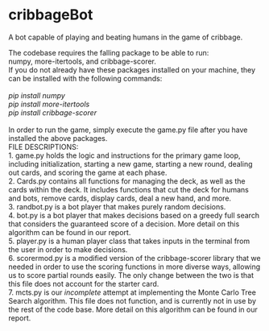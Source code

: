 # cribbageBot
A bot capable of playing and beating humans in the game of cribbage.

The codebase requires the falling package to be able to run:</br> numpy, more-itertools, and cribbage-scorer.
</br>If you do not already have these packages installed on your machine, they can be installed with the following commands:</br>
</br>*pip install numpy
</br>pip install more-itertools
</br>pip install cribbage-scorer*
</br></br> In order to run the game, simply execute the game.py file after you have installed the above packages.
</br>FILE DESCRIPTIONS:
</br>1. game.py holds the logic and instructions for the primary game loop, including initialization, starting a new game, starting a new round, dealing out cards, and scoring the game at each phase.
</br>2. Cards.py contains all functions for managing the deck, as well as the cards within the deck. It includes functions that cut the deck for humans and bots, remove cards, display cards, deal a new hand, and more.
</br>3. randbot.py is a bot player that makes purely random decisions.
</br>4. bot.py is a bot player that makes decisions based on a greedy full search that considers the guaranteed score of a decision. More detail on this algorithm can be found in our report.
</br>5. player.py is a human player class that takes inputs in the terminal from the user in order to make decisions.
</br>6. scorermod.py is a modified version of the cribbage-scorer library that we needed in order to use the scoring functions in more diverse ways, allowing us to score partial rounds easily. The only change between the two is that this file does not account for the starter card.
</br>7. mcts.py is our *incomplete* attempt at implementing the Monte Carlo Tree Search algorithm. This file does not function, and is currently not in use by the rest of the code base. More detail on this algorithm can be found in our report.
